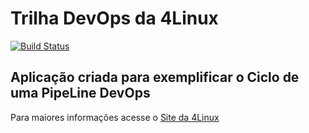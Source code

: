 # Trilha DevOps da 4Linux

<!-- Altere a Flag abaixo com sua URL do Travis -->
[![Build Status](https://travis-ci.org/marcioqueiroz/DevOpsLab-HelloWorld.svg?branch=master)](https://travis-ci.org/marcioqueiroz/DevOpsLab-HelloWorld)

## Aplicação criada para exemplificar o Ciclo de uma PipeLine DevOps


Para maiores informações acesse o [Site da 4Linux](https://www.4linux.com.br/cursos/devops)
